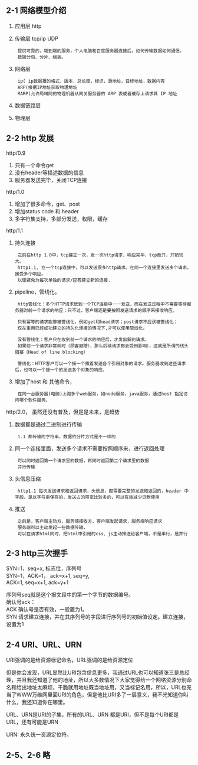 ## 2-1 网络模型介绍

1. 应用层 http
2. 传输层 tcp/ip UDP 

		提供可靠的，端到端的服务，个人电脑和百度服务器连接后，如何传输数据如何通信。
		数据分包、分片、组装。
3. 网络层  

		ip( ip数据报的格式，版本，总长度，标识，源地址，目标地址，数据内容
		ARP(根据IP地址获取物理地址
		RARP(允许局域网的物理机器从网关服务器的 ARP 表或者缓存上请求其 IP 地址
4. 数据链路层
5. 物理层


## 2-2 http 发展

http/0.9   

1. 只有一个命令get  
2. 没有header等描述数据的信息  
3. 服务器发送完毕，关闭TCP连接  

http/1.0  

1. 增加了很多命令，get、post  
2. 增加status code 和 header  
3. 多字符集支持，多部分发送，权限，缓存

http/1.1  

1. 持久连接
		
		之前在http 1.0中，tcp建立一次，发一次http请求，响应完毕，tcp断开，开销较大。
		http1.1, 在一个tcp连接中，可以发送很多http请求。在同一个连接里发送多个请求，接受多个响应。
		以便避免为每次单独的请求/应答建立新的连接.
2. pipeline，管线化。
	
		http管线化：多个HTTP请求放到一个TCP连接中一一发送，而在发送过程中不需要等待服务器对前一个请求的响应；只不过，客户端还是要按照发送请求的顺序来接收响应。
		
		只有幂等的请求能够被管线化，例如get和head请求；post请求不应该被管线化；
		仅在重用已经成功建立的持久化连接的情况下,才可以使用管线化。
		
		没有管线化：客户只在收到前一个请求的响应后，才发出新的请求。
		如果前一个请求非常耗时（顾客磨蹭），那么后续请求都会受到影响），这就是所谓的线头阻塞（Head of line blocking）

		管线化：HTTP客户可以一个接一个挨着发送各个引用对象的请求。服务器收到这些请求后，也可以一个接一个的发送各个对象的响应。
		
3. 增加了host 和 其他命令，
	
		在同一台服务器(电脑)上跑多个web服务，如node服务，java服务，通过host 指定访问哪个软件服务。
		

http/2.0， 虽然还没有普及，但是是未来，是趋势

1. 数据都是通过二进制进行传输
 		
 		1.1 都传输的字符串，数据的分片方式是不一样的
 		
2. 同一个连接里面，发送多个请求不需要按照顺序来，进行返回处理
		
		可以同时返回第一个请求里的数据，再同时返回第二个请求里的数据 
		并行传输
3. 头信息压缩
		
		http1.1 每次发送请求和返回请求，头信息，都需要完整的发送和返回的，header 中字段，是以字符串保存的，发送占的带宽比较多的，可以有效减少贷款使用
		
				
4. 推送
	
		之前是，客户端主动方，服务端接收方，客户端发起请求，服务端响应请求
		服务端可以主动发起一些数据传输，
		可以在请求html同时，把html中引用的css、js主动推送给客户端，不是串行，是并行

		
		
## 2-3 http三次握手

SYN=1，seq=x, 标志位，序列号  
SYN=1，ACK=1， ack=x+1, seq=y,  
ACK=1, seq=x+1, ack=y+1  

序列号seq就是这个报文段中的第一个字节的数据编号。  
确认号ack：   
ACK	确认号是否有效，一般置为1。  
SYN	请求建立连接，并在其序列号的字段进行序列号的初始值设定。建立连接，设置为1

## 2-4 URI、URL、URN

URI强调的是给资源标记命名，URL强调的是给资源定位  

但是你会发现，URL显然比URI包含信息更多，我通过URL也可以知道张三是总经理，并且我还知道了他的地址，所以大多数情况下大家觉得给一个网络资源分别命名和给出地址太麻烦，干脆就用地址既当地址用，又当标记名用，所以，URL也充当了WWW万维网里面URI的角色，但是他比URI多了一层意义，我不光知道你叫什么，我还知道你在哪里。


URL、URN是URI的子集，所有的URL、URN 都是URI，但不是每个URI都是URL，还有可能是URN



URN: 永久统一资源定位符。



## 2-5、2-6 略



